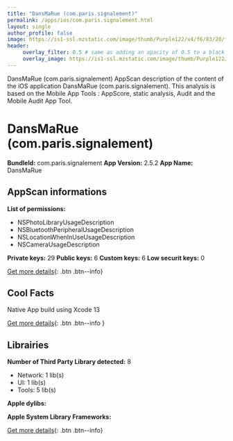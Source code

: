 ```yaml
---
title: "DansMaRue (com.paris.signalement)"
permalink: /apps/ios/com.paris.signalement.html
layout: single
author_profile: false
image: https://is1-ssl.mzstatic.com/image/thumb/Purple122/v4/f6/83/20/f683205f-22cf-2c71-fd2e-fd1195e8d837/AppIcon-1x_U007emarketing-0-5-0-0-85-220.jpeg/512x512bb.jpg
header: 
     overlay_filter: 0.5 # same as adding an opacity of 0.5 to a black background
     overlay_image: https://is1-ssl.mzstatic.com/image/thumb/Purple122/v4/f6/83/20/f683205f-22cf-2c71-fd2e-fd1195e8d837/AppIcon-1x_U007emarketing-0-5-0-0-85-220.jpeg/512x512bb.jpg
---
```

DansMaRue (com.paris.signalement) AppScan description of the content of the iOS application DansMaRue (com.paris.signalement). This analysis is based on the Mobile App Tools : AppScore, static analysis, Audit and the Mobile Audit App Tool.

# DansMaRue (com.paris.signalement)

**BundleId:** com.paris.signalement
**App Version:** 2.5.2
**App Name:** DansMaRue


## AppScan informations 

**List of permissions:** 
- NSPhotoLibraryUsageDescription
- NSBluetoothPeripheralUsageDescription
- NSLocationWhenInUseUsageDescription
- NSCameraUsageDescription
  
  
**Private keys:** 29
**Public keys:** 6
**Custom keys:** 6
**Low securit keys:** 0
  
[Get more details](/pricing.html){: .btn .btn--info}

## Cool Facts

Native App
build using Xcode 13
  
[Get more details](/pricing.html){: .btn .btn--info }

## Librairies 
**Number of Third Party Library detected:** 8
- Network: 1 lib(s)
- UI: 1 lib(s)
- Tools: 5 lib(s)


**Apple dylibs:**


**Apple System Library Frameworks:**


  
[Get more details](/pricing.html){: .btn .btn--info}

